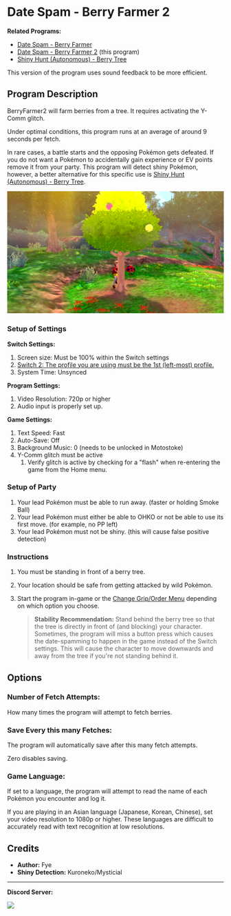 # Date Spam - Berry Farmer 2

**Related Programs:**

- [Date Spam - Berry Farmer](DateSpam-BerryFarmer.md)
- [Date Spam - Berry Farmer 2](DateSpam-BerryFarmer2.md) (this program)
- [Shiny Hunt (Autonomous) - Berry Tree](ShinyHuntAutonomous-BerryTree.md)

This version of the program uses sound feedback to be more efficient.


## Program Description

BerryFarmer2 will farm berries from a tree. It requires activating the Y-Comm glitch.

Under optimal conditions, this program runs at an average of around 9 seconds per fetch.

In rare cases, a battle starts and the opposing Pokémon gets defeated. If you do not want a Pokémon to accidentally gain experience or EV points remove it from your party.
This program will detect shiny Pokémon, however, a better alternative for this specific use is [Shiny Hunt (Autonomous) - Berry Tree](ShinyHuntAutonomous-BerryTree.md).

<img src="images/DateSpam-BerryFarmer2-0.png">


### Setup of Settings

**Switch Settings:**

1. Screen size: Must be 100% within the Switch settings
2. [Switch 2: The profile you are using must be the 1st (left-most) profile.](/Wiki/Programs/NintendoSwitch/Switch2Notes.md#resetting-a-game-moves-the-cursor-to-the-1st-user-profile)
3. System Time: Unsynced

**Program Settings:**

1. Video Resolution: 720p or higher
2. Audio input is properly set up.

**Game Settings:**

1. Text Speed: Fast
2. Auto-Save: Off
3. Background Music: 0 (needs to be unlocked in Motostoke)
4. Y-Comm glitch must be active
   1. Verify glitch is active by checking for a "flash" when re-entering the game from the Home menu.


### Setup of Party

1. Your lead Pokémon must be able to run away. (faster or holding Smoke Ball)
2. Your lead Pokémon must either be able to OHKO or not be able to use its first move. (for example, no PP left)
3. Your lead Pokémon must not be shiny. (this will cause false positive detection)


### Instructions

1. You must be standing in front of a berry tree.
2. Your location should be safe from getting attacked by wild Pokémon.
3. Start the program in-game or the [Change Grip/Order Menu](https://github.com/PokemonAutomation/Microcontroller/blob/master/Wiki/Programs/NintendoSwitch/ChangeGripOrderMenu.md) depending on which option you choose.

   > **Stability Recommendation:** Stand behind the berry tree so that the tree is directly in front of (and blocking) your character. Sometimes, the program will miss a button press which causes the date-spamming to happen in the game instead of the Switch settings. This will cause the character to move downwards and away from the tree if you're not standing behind it.


## Options

### Number of Fetch Attempts:

How many times the program will attempt to fetch berries.


### Save Every this many Fetches:

The program will automatically save after this many fetch attempts. 

Zero disables saving.


### Game Language:

If set to a language, the program will attempt to read the name of each Pokémon you encounter and log it.

If you are playing in an Asian language (Japanese, Korean, Chinese), set your video resolution to 1080p or higher. These languages are difficult to accurately read with text recognition at low resolutions.


## Credits

- **Author:** Fye
- **Shiny Detection:** Kuroneko/Mysticial


<hr>

**Discord Server:** 

[<img src="https://canary.discordapp.com/api/guilds/695809740428673034/widget.png?style=banner2">](https://discord.gg/cQ4gWxN)


